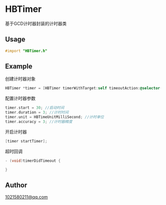 # HBTimer
基于GCD计时器封装的计时器类
## Usage
``` Objective-C
#import "HBTimer.h"
```
## Example
创建计时器对象
``` Objective-C
HBTimer *timer = [HBTimer timerWithTarget:self timeoutAction:@selector(timerDidTimeout)];
```
配置计时器参数
``` Objective-C
timer.start = 30; //启动时间
timer.duration = 3; //计时时间
timer.unit = HBTimeUnitMilliSecond; //计时单位
timer.accuracy = 3; //计时器精度
```
开启计时器
``` Objective-C
[timer startTimer];
```
超时回调
``` Objective-C
- (void)timerDidTimeout {

}
```
## Author
1021580211@qq.com

